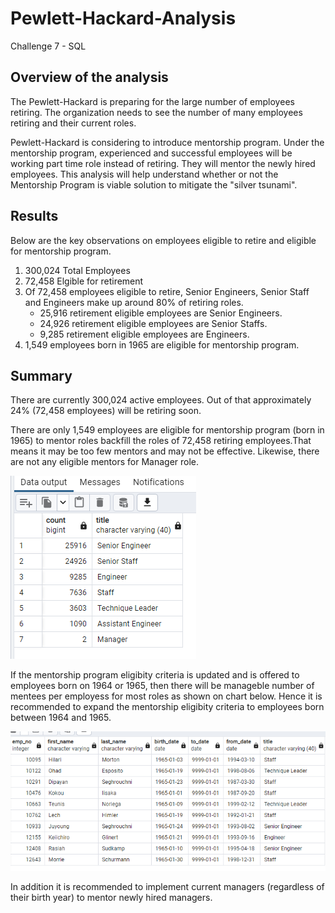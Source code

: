 # Pewlett-Hackard-Analysis
Challenge 7 - SQL 

## Overview of the analysis

The Pewlett-Hackard is preparing for the large number of employees retiring. The organization needs to see the number of many employees retiring and their current roles.  

Pewlett-Hackard is considering to introduce mentorship program. Under the mentorship program, experienced and successful employees will be working part time role instead of retiring. They will mentor the newly hired employees. This analysis will help understand whether or not the Mentorship Program is viable solution to mitigate the "silver tsunami".


## Results
Below are the key observations on employees eligible to retire and eligible for mentorship program. 

1. 300,024 Total Employees
2. 72,458 Elgible for retirement
3. Of 72,458 employees eligible to retire, Senior Engineers, Senior Staff and Engineers make up around 80% of retiring roles.  
    * 25,916 retirement eligible employees are Senior Engineers.
    * 24,926 retirement eligible employees are Senior Staffs.
    * 9,285 retirement eligible employees are Engineers.
4. 1,549 employees born in 1965 are eligible for mentorship program. 

##  Summary

There are currently 300,024 active employees. Out of that approximately 24% (72,458 employees) will be retiring soon.

There are only 1,549 employees are eligible for mentorship program (born in 1965) to mentor roles backfill the roles of 72,458 retiring employees.That means it may be too few mentors and may not be effective. Likewise, there are not any eligible mentors for Manager role.  

![image text](Image1.png)

If the mentorship program eligibity criteria is updated and is offered to employees born on 1964 or 1965, then there will be manageble number of mentees per employess for most roles as shown on chart below. Hence it is recommended to expand the mentorship eligibity criteria to employees born between 1964 and 1965. 

![image text](Image2.png)


 In addition it is recommended to implement current managers (regardless of their birth year) to mentor newly hired managers. 
